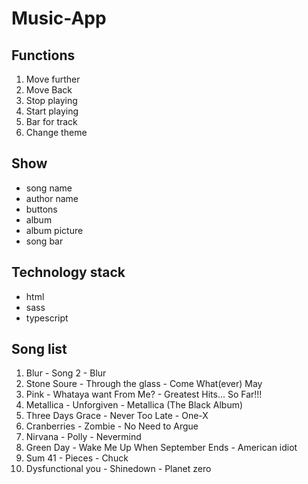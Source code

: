 # Music-App

## Functions

1. Move further
2. Move Back
3. Stop playing
4. Start playing
5. Bar for track
6. Change theme

## Show

- song name
- author name
- buttons
- album 
- album picture
- song bar

## Technology stack

- html
- sass
- typescript

## Song list

1. Blur - Song 2 - Blur
2. Stone Soure - Through the glass - Come What(ever) May
3. Pink - Whataya want From Me? - Greatest Hits... So Far!!!
4. Metallica - Unforgiven - Metallica (The Black Album) 
5. Three Days Grace - Never Too Late - One-X
6. Cranberries - Zombie - No Need to Argue
7. Nirvana - Polly - Nevermind
8. Green Day - Wake Me Up When September Ends - American idiot
9. Sum 41 - Pieces - Chuck
10. Dysfunctional you - Shinedown - Planet zero   

